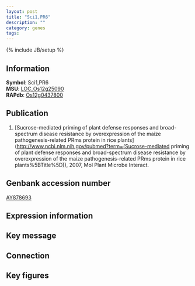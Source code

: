 ```yaml
---
layout: post
title: "Sci1,PR6"
description: ""
category: genes
tags: 
---
```

{% include JB/setup %}

## Information
__Symbol__: Sci1,PR6  
__MSU__: [LOC_Os12g25090](http://rice.plantbiology.msu.edu/cgi-bin/ORF_infopage.cgi?orf=LOC_Os12g25090)  
__RAPdb__: [Os12g0437800](http://rapdb.dna.affrc.go.jp/viewer/gbrowse_details/irgsp1?name=Os12g0437800)  

## Publication
1. [Sucrose-mediated priming of plant defense responses and broad-spectrum disease resistance by overexpression of the maize pathogenesis-related PRms protein in rice plants](http://www.ncbi.nlm.nih.gov/pubmed?term=(Sucrose-mediated priming of plant defense responses and broad-spectrum disease resistance by overexpression of the maize pathogenesis-related PRms protein in rice plants%5BTitle%5D)), 2007, Mol Plant Microbe Interact.

## Genbank accession number
[AY878693](http://www.ncbi.nlm.nih.gov/nuccore/AY878693)

## Expression information

## Key message

## Connection

## Key figures


